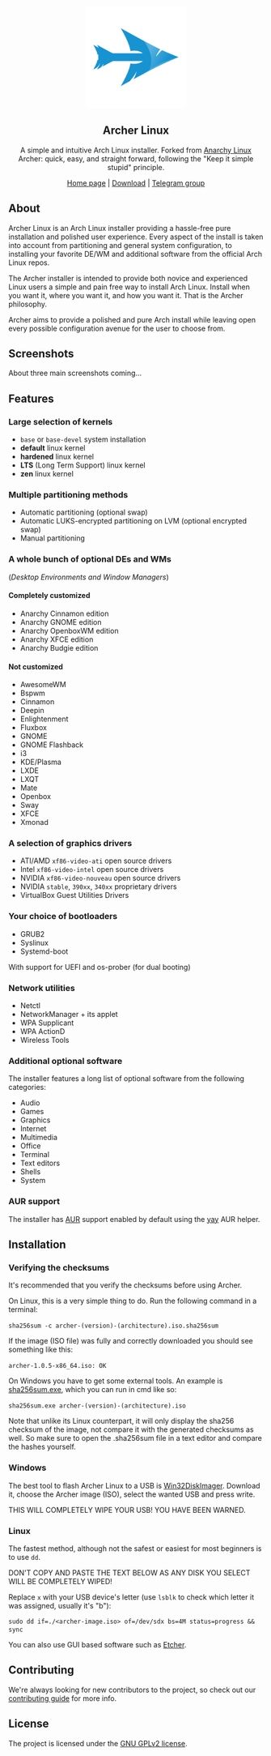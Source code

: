 <html lang="en">
<p align="center">
    <img src="https://raw.githubusercontent.com/archer-linux/branding/master/logo/logo-circular-white.png" alt="Archer logo" width="200">
</p>
<h2 align="center">Archer Linux</h2>

<p align="center">
    A simple and intuitive Arch Linux installer. Forked from <a href="https://github.com/deadhead420/anarchy-linux">Anarchy Linux</a>
    <br>
    Archer: quick, easy, and straight forward, following the "Keep it simple stupid" principle.
</p>

<p align="center">
    <a href="https://archer.sh/">Home page</a> | 
    <a href="https://github.com/archer-linux/archer/releases">Download</a> |
    <a href="https://t.me/anarchy_linux">Telegram group</a>
</p>
</html>

## About

Archer Linux is an Arch Linux installer providing a hassle-free pure installation and polished user experience.
Every aspect of the install is taken into account from partitioning and general system configuration,
to installing your favorite DE/WM and additional software from the official Arch Linux repos.

The Archer installer is intended to provide both novice and experienced Linux users a simple and pain free way to install Arch Linux.
Install when you want it, where you want it, and how you want it.
That is the Archer philosophy.

Archer aims to provide a polished and pure Arch install while leaving open every possible configuration avenue for the user to choose from.


## Screenshots

About three main screenshots coming...


## Features

### Large selection of kernels

* `base` or `base-devel` system installation
* **default** linux kernel
* **hardened** linux kernel
* **LTS** (Long Term Support) linux kernel
* **zen** linux kernel

### Multiple partitioning methods

* Automatic partitioning (optional swap)
* Automatic LUKS-encrypted partitioning on LVM (optional encrypted swap)
* Manual partitioning

### A whole bunch of optional DEs and WMs

(*Desktop Environments and Window Managers*)

#### Completely customized

* Anarchy Cinnamon edition
* Anarchy GNOME edition
* Anarchy OpenboxWM edition
* Anarchy XFCE edition
* Anarchy Budgie edition

#### Not customized

* AwesomeWM
* Bspwm
* Cinnamon
* Deepin
* Enlightenment
* Fluxbox
* GNOME
* GNOME Flashback
* i3
* KDE/Plasma
* LXDE
* LXQT
* Mate
* Openbox
* Sway
* XFCE
* Xmonad

### A selection of graphics drivers

* ATI/AMD `xf86-video-ati` open source drivers
* Intel `xf86-video-intel` open source drivers
* NVIDIA `xf86-video-nouveau` open source drivers
* NVIDIA `stable`, `390xx`, `340xx` proprietary drivers
* VirtualBox Guest Utilities Drivers

### Your choice of bootloaders

* GRUB2
* Syslinux
* Systemd-boot

With support for UEFI and os-prober (for dual booting)

### Network utilities

* Netctl
* NetworkManager + its applet
* WPA Supplicant
* WPA ActionD
* Wireless Tools

### Additional optional software

The installer features a long list of optional software from the following categories:

* Audio
* Games
* Graphics
* Internet
* Multimedia
* Office
* Terminal
* Text editors
* Shells
* System

### AUR support

The installer has [AUR](https://aur.archlinux.org/) support enabled by default using the [yay](https://github.com/Jguer/yay) AUR helper.


## Installation

### **Verifying the checksums**

It's recommended that you verify the checksums before using Archer.

On Linux, this is a very simple thing to do.
Run the following command in a terminal:

`sha256sum -c archer-(version)-(architecture).iso.sha256sum`

If the image (ISO file) was fully and correctly downloaded you should see something like this:

`archer-1.0.5-x86_64.iso: OK`

On Windows you have to get some external tools.
An example is [sha256sum.exe](http://www.labtestproject.com/files/win/sha256sum/sha256sum.exe), which you can run in cmd like so:

`sha256sum.exe archer-(version)-(architecture).iso`

Note that unlike its Linux counterpart, it will only display the sha256 checksum of the image,
not compare it with the generated checksums as well.
So make sure to open the .sha256sum file in a text editor and compare the hashes yourself.

### **Windows**

The best tool to flash Archer Linux to a USB is [Win32DiskImager](https://sourceforge.net/projects/win32diskimager/).
Download it, choose the Archer image (ISO), select the wanted USB and press write.

THIS WILL COMPLETELY WIPE YOUR USB! YOU HAVE BEEN WARNED.

### **Linux**

The fastest method, although not the safest or easiest for most beginners is to use `dd`.

DON'T COPY AND PASTE THE TEXT BELOW AS ANY DISK YOU SELECT WILL BE COMPLETELY WIPED!

Replace `x` with your USB device's letter (use `lsblk` to check which letter it was assigned, usually it's "b"):

```
sudo dd if=./<archer-image.iso> of=/dev/sdx bs=4M status=progress && sync
```

You can also use GUI based software such as [Etcher](https://www.balena.io/etcher/).


## Contributing

We're always looking for new contributors to the project,
so check out our [contributing guide](CONTRIBUTING.md) for more info.


## License

The project is licensed under the [GNU GPLv2 license](LICENSE).

